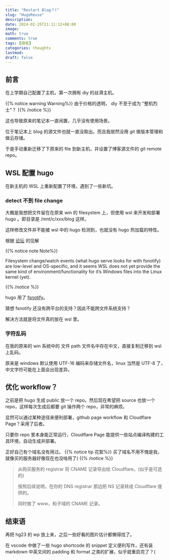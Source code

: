 ```yaml
---
title: "Restart Blog？("
slug: "HugoReuse"
description: 
date: 2024-02-25T21:11:12+08:00
image: 
math: true
comments: true
tags: [随笔]
categories: thoughts
lastmod: 
draft: false
---
```


## 前言

在上学期自己配置了主机，第一次拥有 diy 的丝滑主机。

{{% notice warning Warning%}}
由于价格的透明， diy 不至于成为 "整机烈士"？
{{% /notice %}}

这也导致原来的笔记本一直闲置，几乎没有使用场景。

位于笔记本上 blog 的源文件也就一直没取出。而且我居然没用 git 做版本管理和做云存储。

于是手动重新迁移了下原来的 file 到新主机，并设置了博客源文件的 git remote repo。

## WSL 配置 hugo

在新主机的 WSL 上重新配置了环境，遇到了一些新坑。

### detect 不到 file change

大概是我想把文件留在在原来 win 的 filesystem 上，但使用 wsl 来开发和部署 hugo 。即目录是 /mnt/c/xxx/blog 这样。

这样修改文件并不能被 wsl 中的 hugo 检测到，也就没有 hugo 热加载的特性。

根据 [论坛](https://discourse.gohugo.io/t/a-cautionary-tale-mixing-windows-and-wsl-windows-subsystem-for-linux/17896/11) 的见解

{{% notice note Note%}}

Filesystem change/watch events (what hugo serve looks for with fsnotify) are low-level and OS-specific, and it seems WSL does not yet provide the same kind of environment/functionality for it’s Windows files into the Linux kernel (yet).

{{% /notice %}}

hugo 用了 [fsnotify](https://github.com/fsnotify/fsnotify)。

猜想 fsnotify 还没有跨平台的支持？因此不能跨文件系统支持？

解决方法就是将文件真的放在 wsl 里。

### 字符乱码

在我的原来的 win 系统中的 文件 path 文件名中存在中文，直接复制迁移到 wsl 上乱码。

原来是 windows 默认使用 UTF-16 编码来存储文件名，linux 当然是 UTF-8 了，中文字符可能在上面会出现差异。

## 优化 workflow？

之前是把 hugo 生成 public 放一个 repo。然后现在希望把 source 也放一个 repo，这样每次生成后都要 git 操作两个 repo，非常的麻烦。

显然可以通过某种途径来便利部署，github page workflow 和 Cloudflare Page？采用了后者。

只要你 repo 里本身能正常运行，Cloudflare Page 能提供一些站点编译构建的工具环境，自动生成并部署。

正好自己有个域名没有用过。
{{% notice tip 花絮%}}
买了域名不用不愧是我，就像买的服务器好像现在也没啥用了(
{{% /notice %}}

> 从购买服务的 registrar 将 CNAME 记录导出给 Cloudflare。(似乎是可选的)
> 
> 按照后续说明，在你的 DNS registrar 那边把 NS 记录转成 Cloudflare 提供的。
> 
> 同时做了 www，和子域的 CNAME 记录。

## 结束语

再把 hg23 的 wp 放上来，之后一些好看的图片估计都懒得找了。

在 vscode 中做了一些 hugo shortcode 的 snippet 定义便利写作，还有装 markdown 中英文间的 padding 和 format 之类的扩展，似乎就重启完了？(

